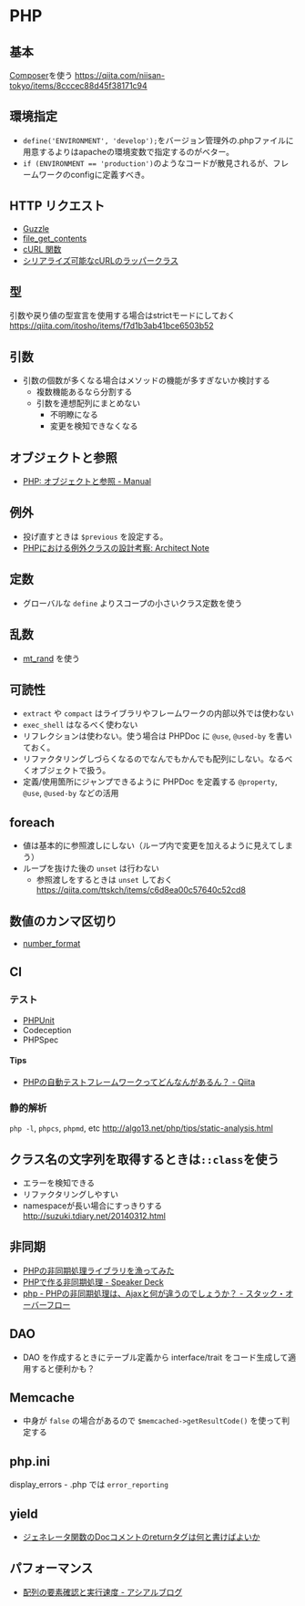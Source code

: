 # PHP

## 基本
[Composer](https://getcomposer.org/)を使う https://qiita.com/niisan-tokyo/items/8cccec88d45f38171c94

## 環境指定
* `define('ENVIRONMENT', 'develop');`をバージョン管理外の.phpファイルに用意するよりはapacheの環境変数で指定するのがベター。
* `if (ENVIRONMENT == 'production')`のようなコードが散見されるが、フレームワークのconfigに定義すべき。

## HTTP リクエスト
* [Guzzle](https://github.com/guzzle/guzzle)
* [file_get_contents](https://www.php.net/manual/ja/function.file-get-contents.php)
* [cURL 関数](https://www.php.net/manual/ja/ref.curl.php)
* [シリアライズ可能なcURLのラッパークラス](https://qiita.com/mpyw/items/c65fb4ec4cef80909a47)

## 型
引数や戻り値の型宣言を使用する場合はstrictモードにしておく https://qiita.com/itosho/items/f7d1b3ab41bce6503b52

## 引数
* 引数の個数が多くなる場合はメソッドの機能が多すぎないか検討する
  * 複数機能あるなら分割する
  * 引数を連想配列にまとめない
    * 不明瞭になる
    * 変更を検知できなくなる

## オブジェクトと参照
* [PHP: オブジェクトと参照 - Manual](https://www.php.net/manual/ja/language.oop5.references.php)

## 例外
* 投げ直すときは `$previous` を設定する。
* [PHPにおける例外クラスの設計考察: Architect Note](http://blog.tojiru.net/article/455279557.html)

## 定数
* グローバルな `define` よりスコープの小さいクラス定数を使う

## 乱数
* [mt_rand](http://php.net/manual/ja/migration71.incompatible.php#migration71.incompatible.fixes-to-mt_rand-algorithm) を使う

## 可読性
* `extract` や `compact` はライブラリやフレームワークの内部以外では使わない
* `exec_shell` はなるべく使わない
* リフレクションは使わない。使う場合は PHPDoc に `@use`, `@used-by` を書いておく。
* リファクタリングしづらくなるのでなんでもかんでも配列にしない。なるべくオブジェクトで扱う。
* 定義/使用箇所にジャンプできるように PHPDoc を定義する `@property`, `@use`, `@used-by` などの活用

## foreach
* 値は基本的に参照渡しにしない（ループ内で変更を加えるように見えてしまう）
* ループを抜けた後の `unset` は行わない
  * 参照渡しをするときは `unset` しておく https://qiita.com/ttskch/items/c6d8ea00c57640c52cd8

## 数値のカンマ区切り
* [number_format](http://php.net/manual/ja/function.number-format.php)

## CI
### テスト
* [PHPUnit](https://phpunit.de/)
* Codeception
* PHPSpec

#### Tips
* [PHPの自動テストフレームワークってどんなんがあるん？ - Qiita](https://qiita.com/geckothic/items/adeb3eddb4131ebff2cf)

### 静的解析
`php -l`, `phpcs`, `phpmd`, etc http://algo13.net/php/tips/static-analysis.html

## クラス名の文字列を取得するときは`::class`を使う
* エラーを検知できる
* リファクタリングしやすい
* namespaceが長い場合にすっきりする http://suzuki.tdiary.net/20140312.html

## 非同期
* [PHPの非同期処理ライブラリを漁ってみた](https://qiita.com/niisan-tokyo/items/cb717fee8066a0fa5f4f)
* [PHPで作る非同期処理 - Speaker Deck](https://speakerdeck.com/niisantokyo/phpdezuo-rufei-tong-qi-chu-li)
* [php - PHPの非同期処理は、Ajaxと何が違うのでしょうか？ - スタック・オーバーフロー](https://ja.stackoverflow.com/questions/30724/php%E3%81%AE%E9%9D%9E%E5%90%8C%E6%9C%9F%E5%87%A6%E7%90%86%E3%81%AF-ajax%E3%81%A8%E4%BD%95%E3%81%8C%E9%81%95%E3%81%86%E3%81%AE%E3%81%A7%E3%81%97%E3%82%87%E3%81%86%E3%81%8B)

## DAO
* DAO を作成するときにテーブル定義から interface/trait をコード生成して適用すると便利かも？

## Memcache
* 中身が `false` の場合があるので `$memcached->getResultCode()` を使って判定する

## php.ini
display_errors - .php では `error_reporting`

## yield
- [ジェネレータ関数のDocコメントのreturnタグは何と書けばよいか](https://qiita.com/nyoro_712/items/6ad2b8c41a24ee2475f2)

## パフォーマンス
- [配列の要素確認と実行速度 - アシアルブログ](https://blog.asial.co.jp/760)
